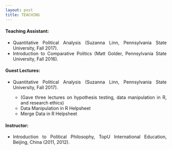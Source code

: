 ```yaml
---
layout: post
title: TEACHING
---
```


<h4> Teaching Assistant: </h4>

<ul align='justify'>
  <li>Quantitative Political Analysis (Suzanna Linn, Pennsylvania State University, Fall 2017). </li>
  <li>Introduction to Comparative Politics (Matt Golder, Pennsylvania State University, Fall 2016).</li>
</ul>

<h4> Guest Lectures: </h4>

<ul align='justify'>
  <li>Quantitative Political Analysis (Suzanna Linn, Pennsylvania State University, Fall 2017). </li>
    <ul align='justify'>
      <li>(Gave three lectures on hypothesis testing, data manipulation in R, and research ethics)</li>
      <li>Data Manipulation in R Helpsheet</li>
      <li>Merge Data in R Helpsheet</li>
    </ul>
</ul>

<h4> Instructor: </h4>

<ul align='justify'>
  <li>Introduction to Political Philosophy, TopU International Education, Beijing, China (2011, 2012).</li>
</ul>
